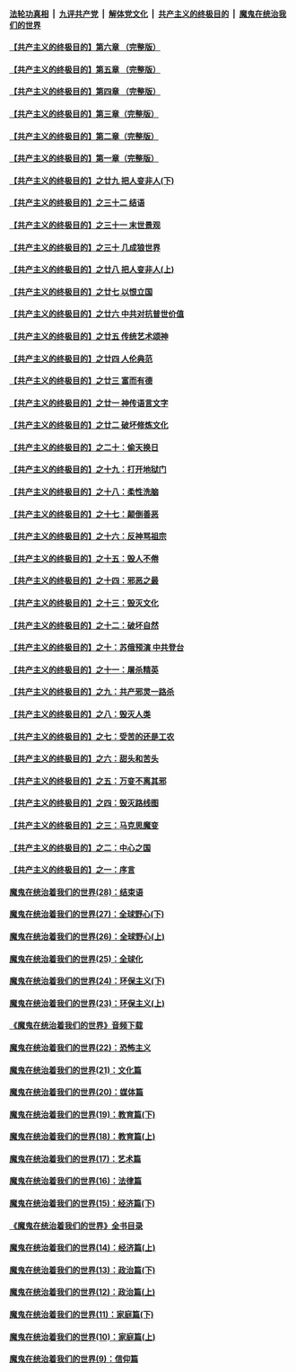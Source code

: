 

####  [法轮功真相](../../../../basic/blob/master/README.md?t=06250331) &nbsp;|&nbsp; [九评共产党](../../../../9ping.md/blob/master/README.md?t=06250331) &nbsp;|&nbsp; [解体党文化](../../../../jtdwh.md/blob/master/README.md?t=06250331)  &nbsp;|&nbsp; [共产主义的终极目的](../../../../gczydzjmd.md/blob/master/README.md?t=06250331) &nbsp;|&nbsp; [魔鬼在统治我们的世界](../../../../mgztzwmdsj.md/blob/master/README.md?t=06250331) 

#### [【共产主义的终极目的】第六章 （完整版）](../pages/nsc422/n11428913.md?t=06250331) 

#### [【共产主义的终极目的】第五章 （完整版）](../pages/nsc422/n11428912.md?t=06250331) 

#### [【共产主义的终极目的】第四章 （完整版）](../pages/nsc422/n11428907.md?t=06250331) 

#### [【共产主义的终极目的】第三章（完整版）](../pages/nsc422/n11428848.md?t=06250331) 

#### [【共产主义的终极目的】第二章（完整版）](../pages/nsc422/n11428831.md?t=06250331) 

#### [【共产主义的终极目的】第一章（完整版）](../pages/nsc422/n11417651.md?t=06250331) 

#### [【共产主义的终极目的】之廿九 把人变非人(下)](../pages/nsc422/n11344140.md?t=06250331) 

#### [【共产主义的终极目的】之三十二 结语](../pages/nsc422/n11360535.md?t=06250331) 

#### [【共产主义的终极目的】之三十一 末世景观](../pages/nsc422/n11351129.md?t=06250331) 

#### [【共产主义的终极目的】之三十 几成狼世界](../pages/nsc422/n11348280.md?t=06250331) 

#### [【共产主义的终极目的】之廿八 把人变非人(上)](../pages/nsc422/n11340492.md?t=06250331) 

#### [【共产主义的终极目的】之廿七 以恨立国](../pages/nsc422/n11336944.md?t=06250331) 

#### [【共产主义的终极目的】之廿六 中共对抗普世价值](../pages/nsc422/n11324785.md?t=06250331) 

#### [【共产主义的终极目的】之廿五 传统艺术颂神](../pages/nsc422/n11296396.md?t=06250331) 

#### [【共产主义的终极目的】之廿四 人伦典范](../pages/nsc422/n11296397.md?t=06250331) 

#### [【共产主义的终极目的】之廿三 富而有德](../pages/nsc422/n11283598.md?t=06250331) 

#### [【共产主义的终极目的】之廿一 神传语言文字](../pages/nsc422/n11263265.md?t=06250331) 

#### [【共产主义的终极目的】之廿二 破坏修炼文化](../pages/nsc422/n11245728.md?t=06250331) 

#### [【共产主义的终极目的】之二十：偷天换日](../pages/nsc422/n11238846.md?t=06250331) 

#### [【共产主义的终极目的】之十九：打开地狱门](../pages/nsc422/n11206376.md?t=06250331) 

#### [【共产主义的终极目的】之十八：柔性洗脑](../pages/nsc422/n11199994.md?t=06250331) 

#### [【共产主义的终极目的】之十七：颠倒善恶](../pages/nsc422/n11179782.md?t=06250331) 

#### [【共产主义的终极目的】之十六：反神骂祖宗](../pages/nsc422/n11166798.md?t=06250331) 

#### [【共产主义的终极目的】之十五：毁人不倦](../pages/nsc422/n11166792.md?t=06250331) 

#### [【共产主义的终极目的】之十四：邪恶之最](../pages/nsc422/n11150249.md?t=06250331) 

#### [【共产主义的终极目的】之十三：毁灭文化](../pages/nsc422/n11135227.md?t=06250331) 

#### [【共产主义的终极目的】之十二：破坏自然](../pages/nsc422/n11135214.md?t=06250331) 

#### [【共产主义的终极目的】之十：苏俄预演 中共登台](../pages/nsc422/n11118424.md?t=06250331) 

#### [【共产主义的终极目的】之十一：屠杀精英](../pages/nsc422/n11118442.md?t=06250331) 

#### [【共产主义的终极目的】之九：共产邪灵一路杀](../pages/nsc422/n11114139.md?t=06250331) 

#### [【共产主义的终极目的】之八：毁灭人类](../pages/nsc422/n11108503.md?t=06250331) 

#### [【共产主义的终极目的】之七：受苦的还是工农](../pages/nsc422/n11101809.md?t=06250331) 

#### [【共产主义的终极目的】之六：甜头和苦头](../pages/nsc422/n11096971.md?t=06250331) 

#### [【共产主义的终极目的】之五：万变不离其邪](../pages/nsc422/n11091285.md?t=06250331) 

#### [【共产主义的终极目的】之四：毁灭路线图](../pages/nsc422/n11086284.md?t=06250331) 

#### [【共产主义的终极目的】之三：马克思魔变](../pages/nsc422/n11061941.md?t=06250331) 

#### [【共产主义的终极目的】之二：中心之国](../pages/nsc422/n11047728.md?t=06250331) 

#### [【共产主义的终极目的】之一：序言](../pages/nsc422/n11086077.md?t=06250331) 

#### [魔鬼在统治着我们的世界(28)：结束语](../pages/nsc422/n10936246.md?t=06250331) 

#### [魔鬼在统治着我们的世界(27)：全球野心(下)](../pages/nsc422/n10928319.md?t=06250331) 

#### [魔鬼在统治着我们的世界(26)：全球野心(上)](../pages/nsc422/n10900318.md?t=06250331) 

#### [魔鬼在统治着我们的世界(25)：全球化](../pages/nsc422/n10788205.md?t=06250331) 

#### [魔鬼在统治着我们的世界(24)：环保主义(下)](../pages/nsc422/n10695307.md?t=06250331) 

#### [魔鬼在统治着我们的世界(23)：环保主义(上)](../pages/nsc422/n10688613.md?t=06250331) 

#### [《魔鬼在统治着我们的世界》音频下载](../pages/nsc422/n10635553.md?t=06250331) 

#### [魔鬼在统治着我们的世界(22)：恐怖主义](../pages/nsc422/n10614727.md?t=06250331) 

#### [魔鬼在统治着我们的世界(21)：文化篇](../pages/nsc422/n10597706.md?t=06250331) 

#### [魔鬼在统治着我们的世界(20)：媒体篇](../pages/nsc422/n10586579.md?t=06250331) 

#### [魔鬼在统治着我们的世界(19)：教育篇(下)](../pages/nsc422/n10564808.md?t=06250331) 

#### [魔鬼在统治着我们的世界(18)：教育篇(上)](../pages/nsc422/n10526970.md?t=06250331) 

#### [魔鬼在统治着我们的世界(17)：艺术篇](../pages/nsc422/n10499093.md?t=06250331) 

#### [魔鬼在统治着我们的世界(16)：法律篇](../pages/nsc422/n10485969.md?t=06250331) 

#### [魔鬼在统治着我们的世界(15)：经济篇(下)](../pages/nsc422/n10469975.md?t=06250331) 

#### [《魔鬼在统治着我们的世界》全书目录](../pages/nsc422/n10464261.md?t=06250331) 

#### [魔鬼在统治着我们的世界(14)：经济篇(上)](../pages/nsc422/n10457370.md?t=06250331) 

#### [魔鬼在统治着我们的世界(13)：政治篇(下)](../pages/nsc422/n10448270.md?t=06250331) 

#### [魔鬼在统治着我们的世界(12)：政治篇(上)](../pages/nsc422/n10444576.md?t=06250331) 

#### [魔鬼在统治着我们的世界(11)：家庭篇(下)](../pages/nsc422/n10440961.md?t=06250331) 

#### [魔鬼在统治着我们的世界(10)：家庭篇(上)](../pages/nsc422/n10435448.md?t=06250331) 

#### [魔鬼在统治着我们的世界(9)：信仰篇](../pages/nsc422/n10432159.md?t=06250331) 

